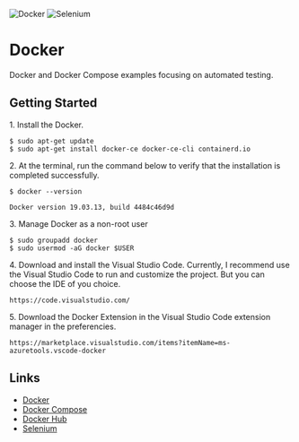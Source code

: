 ![Docker](https://img.shields.io/badge/docker-%230db7ed.svg?style=for-the-badge&logo=docker&logoColor=white)
![Selenium](https://img.shields.io/badge/Selenium-%5cb012.svg?style=for-the-badge&logo=selenium&logoColor=white)

# Docker

Docker and Docker Compose examples focusing on automated testing.

## Getting Started

1\. Install the Docker.

```shell
$ sudo apt-get update
$ sudo apt-get install docker-ce docker-ce-cli containerd.io
```

2\. At the terminal, run the command below to verify that the installation is completed successfully.

```shell
$ docker --version

Docker version 19.03.13, build 4484c46d9d
```

3\. Manage Docker as a non-root user

```shell
$ sudo groupadd docker
$ sudo usermod -aG docker $USER
```

4\. Download and install the Visual Studio Code. Currently, I recommend use the Visual Studio Code to run and customize the project. But you can choose the IDE of you choice.

```
https://code.visualstudio.com/
```

5\. Download the Docker Extension in the Visual Studio Code extension manager in the preferencies.

```
https://marketplace.visualstudio.com/items?itemName=ms-azuretools.vscode-docker
```

## Links

- [Docker](https://www.docker.com/)
- [Docker Compose](https://docs.docker.com/compose/)
- [Docker Hub](https://hub.docker.com/)
- [Selenium](https://www.selenium.dev/)